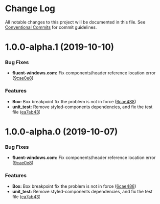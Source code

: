 # Change Log

All notable changes to this project will be documented in this file.
See [Conventional Commits](https://conventionalcommits.org) for commit guidelines.

# 1.0.0-alpha.1 (2019-10-10)


### Bug Fixes

* **fluent-windows.com:** Fix components/header reference location error ([9cae0e8](https://github.com/fluent-org/fluent-windows/commit/9cae0e8))


### Features

* **Box:** Box breakpoint fix the problem is not in force ([6cae488](https://github.com/fluent-org/fluent-windows/commit/6cae488))
* **unit_test:** Remove styled-components dependencies, and fix the test file ([ea7ab43](https://github.com/fluent-org/fluent-windows/commit/ea7ab43))





# 1.0.0-alpha.0 (2019-10-07)


### Bug Fixes

* **fluent-windows.com:** Fix components/header reference location error ([9cae0e8](https://github.com/fluent-org/fluent-windows/commit/9cae0e8))


### Features

* **Box:** Box breakpoint fix the problem is not in force ([6cae488](https://github.com/fluent-org/fluent-windows/commit/6cae488))
* **unit_test:** Remove styled-components dependencies, and fix the test file ([ea7ab43](https://github.com/fluent-org/fluent-windows/commit/ea7ab43))
